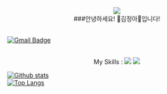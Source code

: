 <div align="center"><img src="https://capsule-render.vercel.app/api?type=waving&color=gradient&customColorList=14&height=200&section=header&text=KongJJoki🌟&fontSize=40&fontAlignY=30&fontAlign=80" /></div>
<div align="center">###안녕하세요! 🐹김정아🐹입니다!</div>
<br />

[![Gmail Badge](https://img.shields.io/badge/-jeonga0208@gmail.com-c14438?style=flat&logo=Gmail&logoColor=white&link=mailto:jeonga0208@gmail.com)](mailto:jeonga0208@gmail.com) 

<br />
<div align="center">My Skills : <img src="https://img.shields.io/badge/-C%23-000000?logo=Csharp&style=flat"> <img src="https://img.shields.io/badge/C++-00599C?style=flat-square&logo=cplusplus&logoColor=white">
</div>


[![Github stats](https://github-readme-stats.vercel.app/api?username=KongJJoki&show_icons=true&include_all_commits=true)](https://github.com/KongJJoki/github-readme-stats)
<br />
[![Top Langs](https://github-readme-stats.vercel.app/api/top-langs/?username=KongJJoki&layout=compact)](https://github.com/KongJJoki/github-readme-stats)
